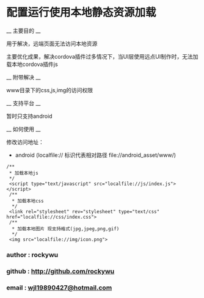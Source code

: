 # 配置运行使用本地静态资源加载

__ 主要目的 __

用于解决，远端页面无法访问本地资源

主要优化成果，解决cordova插件过多情况下，当UI层使用远点UI制作时，无法加载本地cordova插件js

__ 附带解决 __

www目录下的css,js,img的访问权限

__ 支持平台 __

暂时只支持android

__ 如何使用 __

修改访问地址：

* android (localfile:// 标识代表相对路径 file://android_asset/www/)

````
/**
 * 加载本地js
 */
 <script type="text/javascript" src="localfile://js/index.js"></script>
 /**
  * 加载本地css
  */
 <link rel="stylesheet" rev="stylesheet" type="text/css" href="localfile://css/index.css">
 /**
  * 加载本地图片 现支持格式(jpg,jpeg,png,gif)
  */
 <img src="localfile://img/icon.png">
````

### author : rockywu
### github : http://github.com/rockywu
### email  : wjl19890427@hotmail.com
